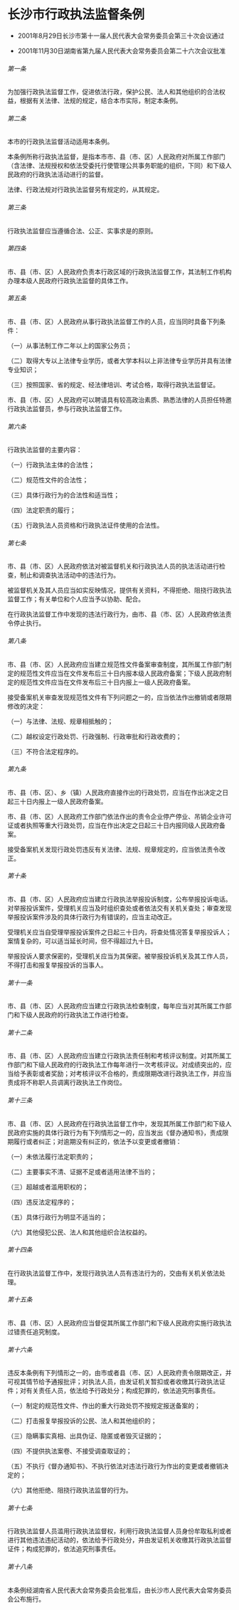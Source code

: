 # 长沙市行政执法监督条例

- 2001年8月29日长沙市第十一届人民代表大会常务委员会第三十次会议通过

- 2001年11月30日湖南省第九届人民代表大会常务委员会第二十六次会议批准

<!-- INFO END -->

###### 第一条

为加强行政执法监督工作，促进依法行政，保护公民、法人和其他组织的合法权益，根据有关法律、法规的规定，结合本市实际，制定本条例。

###### 第二条

本市的行政执法监督活动适用本条例。

本条例所称行政执法监督，是指本市市、县（市、区）人民政府对所属工作部门（含法律、法规授权和依法受委托行使管理公共事务职能的组织，下同）和下级人民政府的行政执法活动进行的监督。

法律、行政法规对行政执法监督另有规定的，从其规定。

###### 第三条

行政执法监督应当遵循合法、公正、实事求是的原则。

###### 第四条

市、县（市、区）人民政府负责本行政区域的行政执法监督工作，其法制工作机构办理本级人民政府行政执法监督的具体工作。

###### 第五条

市、县（市、区）人民政府从事行政执法监督工作的人员，应当同时具备下列条件：

（一）从事法制工作二年以上的国家公务员；

（二）取得大专以上法律专业学历，或者大学本科以上非法律专业学历并具有法律专业知识；

（三）按照国家、省的规定、经法律培训、考试合格，取得行政执法监督证。

市、县（市、区）人民政府可以聘请具有较高政治素质、熟悉法律的人员担任特邀行政执法监督员，参与行政执法监督工作。

###### 第六条

行政执法监督的主要内容：

（一）行政执法主体的合法性；

（二）规范性文件的合法性；

（三）具体行政行为的合法性和适当性；

（四）法定职责的履行；

（五）行政执法人员资格和行政执法证件使用的合法性。

###### 第七条

市、县（市、区）人民政府依法对被监督机关和行政执法人员的执法活动进行检查，制止和调查执法活动中的违法行为。

被监督机关及其人员应当如实反映情况，提供有关资料，不得拒绝、阻挠行政执法监督工作；有关单位和个人应当予以协助、配合。

在行政执法监督工作中发现的违法行政行为，由市、县（市、区）人民政府依法责令停止执行。

###### 第八条

市、县（市、区）人民政府应当建立规范性文件备案审查制度，其所属工作部门制定的规范性文件应当在文件发布后三十日内报本级人民政府备案；下级人民政府制定的规范性文件应当在文件发布后三十日内报上一级人民政府备案。

接受备案机关审查发现规范性文件有下列问题之一的，应当依法作出撤销或者限期修改的决定：

（一）与法律、法规、规章相抵触的；

（二）越权设定行政处罚、行政强制、行政审批和行政收费的；

（三）不符合法定程序的。

###### 第九条

市、县（市、区）、乡（镇）人民政府直接作出的行政处罚，应当在作出决定之日起三十日内报上一级人民政府备案。

市、县（市、区）人民政府工作部门依法作出的责令企业停产停业、吊销企业许可证或者执照等重大行政处罚，应当在作出决定之日起三十日内报同级人民政府备案。

接受备案机关发现行政处罚违反有关法律、法规、规章规定的，应当依法责令改正。

###### 第十条

市、县（市、区）人民政府应当建立行政执法举报投诉制度，公布举报投诉电话。对举报投诉案件，受理机关应当及时组织查处或者依法交有关机关查处；审查发现举报投诉案件涉及的具体行政行为有错误的，应当主动改正。

受理机关应当自受理举报投诉案件之日起三十日内，将查处情况答复举报投诉人；案情复杂的，可以适当延长时间，但不得超过九十日。

举报投诉人要求保密的，受理机关应当为其保密。被举报投诉机关及其工作人员，不得打击和报复举报投诉的当事人。

###### 第十一条

市、县（市、区）人民政府应当建立行政执法检查制度，每年应当对其所属工作部门和下级人民政府的行政执法工作进行检查。

###### 第十二条

市、县（市、区）人民政府应当建立行政执法责任制和考核评议制度。对其所属工作部门和下级人民政府的行政执法工作每年进行一次考核评议。对成绩突出的，应当给予表彰或者奖励；对考核评议不合格的，责成限期改进行政执法工作，并应当责成将不称职人员调离行政执法工作岗位。

###### 第十三条

市、县（市、区）人民政府在行政执法监督工作中，发现其所属工作部门和下级人民政府实施的具体行政行为有下列情形之一的，应当发出《督办通知书》，责成限期履行或者纠正；对逾期没有纠正的，依法予以变更或者撤销：

（一）未依法履行法定职责的；

（二）主要事实不清、证据不足或者适用法律不当的；

（三）超越或者滥用职权的；

（四）违反法定程序的；

（五）具体行政行为明显不适当的；

（六）其他侵犯公民、法人和其他组织合法权益的。

###### 第十四条

在行政执法监督工作中，发现行政执法人员有违法行为的，交由有关机关依法处理。

###### 第十五条

市、县（市、区）人民政府应当督促其所属工作部门和下级人民政府实施行政执法过错责任追究制度。

###### 第十六条

违反本条例有下列情形之一的，由市或者县（市、区）人民政府责令限期改正，并可视其情节给予通报批评；对执法人员，由发证机关暂扣或者收缴其行政执法证件；对有关责任人员，依法给予行政处分；构成犯罪的，依法追究刑事责任。

（一）制定的规范性文件、作出的重大行政处罚不按规定报送备案的；

（二）打击报复举报投诉的公民、法人和其他组织的；

（三）隐瞒事实真相、出具伪证、隐匿或者毁灭证据的；

（四）不提供执法案卷、不接受调查取证的；

（五）不执行《督办通知书》、不执行依法对违法行政行为作出的变更或者撤销决定的；

（六）其他拒绝、阻挠行政执法监督的行为。

###### 第十七条

行政执法监督人员滥用行政执法监督权，利用行政执法监督人员身份牟取私利或者进行其他违法违纪活动的，依法给予行政处分，并由发证机关收缴其行政执法监督证件；构成犯罪的，依法追究刑事责任。

###### 第十八条

本条例经湖南省人民代表大会常务委员会批准后，由长沙市人民代表大会常务委员会公布施行。
